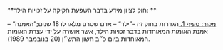 **חוק לציון מידע בדבר השפעת חקיקה על זכויות הילד: **

[מקור: סעיף 1. ](https://he.wikisource.org/wiki/חוק_לציון_מידע_בדבר_השפעת_חקיקה_על_זכויות_הילד#סעיף_1)
הגדרות
בחוק זה –”ילד“ – אדם שטרם מלאו לו 18 שנים;”האמנה“ – אמנת האומות המאוחדות בדבר זכויות הילד, אשר אושרה על ידי עצרת האומות המאוחדות ביום כ״ב חשון התש״ן (20 בנובמבר 1989).